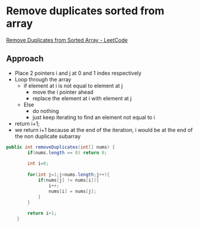 # Remove duplicates sorted from array

[Remove Duplicates from Sorted Array - LeetCode](https://leetcode.com/problems/remove-duplicates-from-sorted-array)

## Approach

- Place 2 pointers i and j at 0 and 1 index respectively
- Loop through the array
    - if element at i is not equal to element at j
        - move the i pointer ahead
        - replace the element at i with element at j
    - Else
        - do nothing
        - just keep iterating to find an element not equal to i
- return i+1;
- we return i+1 because at the end of the iteration, i would be at the end of the non duplicate subarray

```java
public int removeDuplicates(int[] nums) {
        if(nums.length == 0) return 0;
        
        int i=0;
        
        for(int j=1;j<nums.length;j++){
            if(nums[j] != nums[i]){
                i++;
                nums[i] = nums[j];
            }
        }
        
        return i+1;
    }
```
